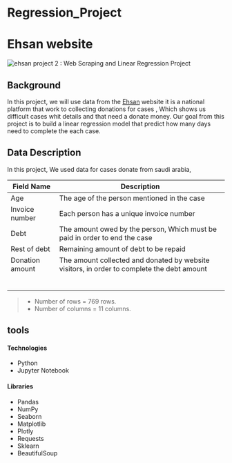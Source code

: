 # Regression_Project

# Ehsan website
![ehsan](https://user-images.githubusercontent.com/93244403/143563051-c5f9565e-0310-4512-be2a-c6f5f2d7c83e.jpg)
project 2 : Web Scraping and Linear Regression Project



## Background
In this project, we will use data from the [Ehsan](https://ehsan.sa/tyassarat?p=1) website it is a national platform that work to collecting donations for cases , Which shows us difficult cases whit details and that need a donate money. 
Our goal from this project is to build a linear regression model that predict how many days need to complete the each case.



## Data Description 
In this project, We used data for cases donate from saudi arabia,

| Field Name          | Description                                                                                                |
|---------------------|------------------------------------------------------------------------------------------------------------|
|Age                  |The age of the person mentioned in the case                                                                 |
|Invoice number       |Each person has a unique invoice number                                                                     |
|Debt                 |The amount owed by the person, Which must be paid in order to end the case                                  |
|Rest of debt         |Remaining amount of debt to be repaid                                                                       |
|Donation amount      |The amount collected and donated by website visitors, in order to complete the debt amount                  |
|                     |                                                          |
|               	    |                                                          |
|             	      |                                                          |
|                     |                                                          |
|                     |                                                          |
|                     |                                                          |
  
    
>- Number of rows = 769 rows.
>- Number of columns = 11 columns.

## tools
#### Technologies

* Python
* Jupyter Notebook

#### Libraries
* Pandas
* NumPy
* Seaborn
* Matplotlib
* Plotly
* Requests
* Sklearn
* BeautifulSoup

